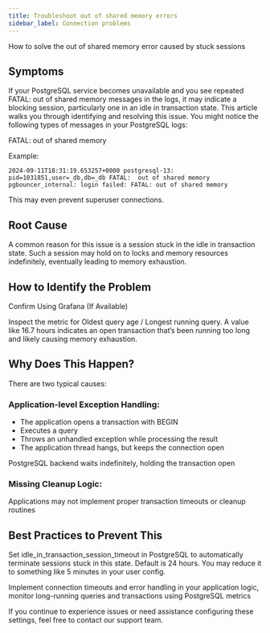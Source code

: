 ```yaml
---
title: Troubleshoot out of shared memory errors
sidebar_label: Connection problems
---
```


How to solve the out of shared memory error caused by stuck sessions

## Symptoms

If your PostgreSQL service becomes unavailable and you see repeated FATAL: out of shared memory messages in the logs, it may indicate a blocking session, particularly one in an idle in transaction state. This article walks you through identifying and resolving this issue.
You might notice the following types of messages in your PostgreSQL logs:

FATAL:  out of shared memory

Example:
```shell
2024-09-11T18:31:19.653257+0000 postgresql-13: pid=1031851,user=_db,db=_db FATAL:  out of shared memory
pgbouncer_internal: login failed: FATAL: out of shared memory
```
This may even prevent superuser connections.

## Root Cause

A common reason for this issue is a session stuck in the idle in transaction state. Such a session may hold on to locks and memory resources indefinitely, eventually leading to memory exhaustion.

## How to Identify the Problem

Confirm Using Grafana (If Available)

Inspect the metric for Oldest query age / Longest running query. A value like 16.7 hours indicates an open transaction that’s been running too long and likely causing memory exhaustion.

## Why Does This Happen?

There are two typical causes:

### Application-level Exception Handling:
- The application opens a transaction with BEGIN
- Executes a query
- Throws an unhandled exception while processing the result
- The application thread hangs, but keeps the connection open

PostgreSQL backend waits indefinitely, holding the transaction open

### Missing Cleanup Logic:

Applications may not implement proper transaction timeouts or cleanup routines

## Best Practices to Prevent This

Set idle_in_transaction_session_timeout in PostgreSQL to automatically terminate sessions stuck in this state. Default is 24 hours. You may reduce it to something like 5 minutes in your user config.

Implement connection timeouts and error handling in your application logic, monitor long-running queries and transactions using PostgreSQL metrics

If you continue to experience issues or need assistance configuring these settings, feel free to contact our support team.
